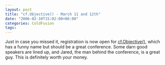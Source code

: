 ```yaml
---
layout: post
title: "cf.Objective() - March 11 and 12th"
date: "2006-02-10T15:02:00+06:00"
categories: ColdFusion 
tags: 
---
```


Just in case you missed it, registration is now open for <a href="http://www.cfobjective.com/conference/">cf.Objective()</a>, which has  a funny name but should be a great conference. Some darn good speakers are lined up, and Jared, the man behind the conference, is a great guy. This is definitely worth your money.